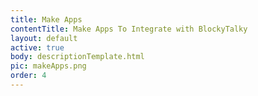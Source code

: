 ```yaml
---
title: Make Apps
contentTitle: Make Apps To Integrate with BlockyTalky
layout: default
active: true
body: descriptionTemplate.html
pic: makeApps.png
order: 4
---
```

